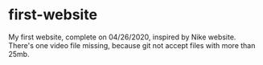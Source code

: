 # first-website
My first website, complete on 04/26/2020, inspired by Nike website. 
<br>There's one video file missing, because git not accept files with more than 25mb.
